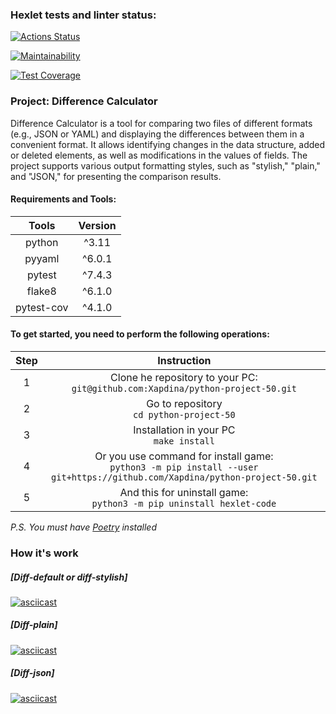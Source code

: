 ### Hexlet tests and linter status:

[![Actions Status](https://github.com/Xapdina/python-project-50/actions/workflows/hexlet-check.yml/badge.svg)](https://github.com/Xapdina/python-project-50/actions)

[![Maintainability](https://api.codeclimate.com/v1/badges/86474e25aa61b975511d/maintainability)](https://codeclimate.com/github/Xapdina/python-project-50/maintainability)

[![Test Coverage](https://api.codeclimate.com/v1/badges/86474e25aa61b975511d/test_coverage)](https://codeclimate.com/github/Xapdina/python-project-50/test_coverage)

### Project: Difference Calculator

Difference Calculator is a tool for comparing two files of different formats (e.g., JSON or YAML) and
displaying the differences between them in a convenient format. It allows identifying changes in the data structure,
added or deleted elements, as well as modifications in the values of fields. The project supports various output
formatting styles, such as "stylish," "plain," and "JSON," for presenting the comparison results.

#### Requirements and Tools:

|   Tools    | Version |
|:----------:|:-------:|
|   python   |  ^3.11  |
|   pyyaml   | ^6.0.1  |
|   pytest   | ^7.4.3  |
|   flake8   | ^6.1.0  |
| pytest-cov | ^4.1.0  |

#### To get started, you need to perform the following operations:

| Step |                                                          Instruction                                                          |
|:----:|:-----------------------------------------------------------------------------------------------------------------------------:|
|  1   |                      Clone he repository to your PC:<br/>`git@github.com:Xapdina/python-project-50.git`                       |
|  2   |                                          Go to repository<br/>`cd python-project-50`                                          |
|  3   |                                          Installation in your PC<br/>`make install`                                           |
|  4   | Or you use command for install game:<br/>`python3 -m pip install --user git+https://github.com/Xapdina/python-project-50.git` |
|  5   |                            And this for uninstall game:<br/>`python3 -m pip uninstall hexlet-code`                            |

*P.S.* *You must have [Poetry](https://python-poetry.org) installed*


### How it's work

##### [Diff-default or diff-stylish]
[![asciicast]()]()
##### [Diff-plain]
[![asciicast]()]()
##### [Diff-json]
[![asciicast]()]()
